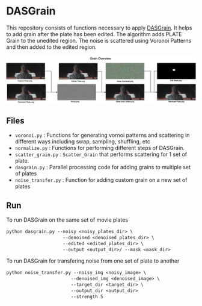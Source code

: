 # DASGrain
This repository consists of functions necessary to apply [DASGrain](https://www.nukepedia.com/gizmos/other/dasgrain). It helps to add grain after the plate has been edited. The algorithm adds PLATE Grain to the unedited region. The noise is scattered using Voronoi Patterns and then added to the edited region. 

![DASGrain Figure](./dasgrain.jpg)

## Files
+ `voronoi.py` : Functions for generating vornoi patterns and scattering in different ways including swap, sampling, shuffling, etc
+ `normalize.py` : Functions for performing different steps of DASGrain.
+ `scatter_grain.py` : `Scatter_Grain` that performs scattering for 1 set of plate.
+ `dasgrain.py` : Parallel processing code for adding grains to multiple set of plates
+ `noise_transfer.py` : Function for adding custom grain on a new set of plates

## Run
To run DASGrain on the same set of movie plates
```
python dasgrain.py --noisy <noisy_plates_dir> \
                     --denoised <denoised_plates_dir> \
                     --edited <edited_plates_dir> \
                     --output <output_dir>/ --mask <mask_dir>
```
To run DASGrain for transfering noise from one set of plate to another
```
python noise_transfer.py --noisy_img <noisy_image> \
                        --denoised_img <denoised_image> \
                        --target_dir <target_dir> \
                        --output_dir <output_dir> 
                        --strength 5
```
